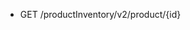 <!--
    ATTENTION: This file was generated via gradle!
               Do NOT manually edit this file! Any such changes will be overwritten!
-->

* GET /productInventory/v2/product/{id}
